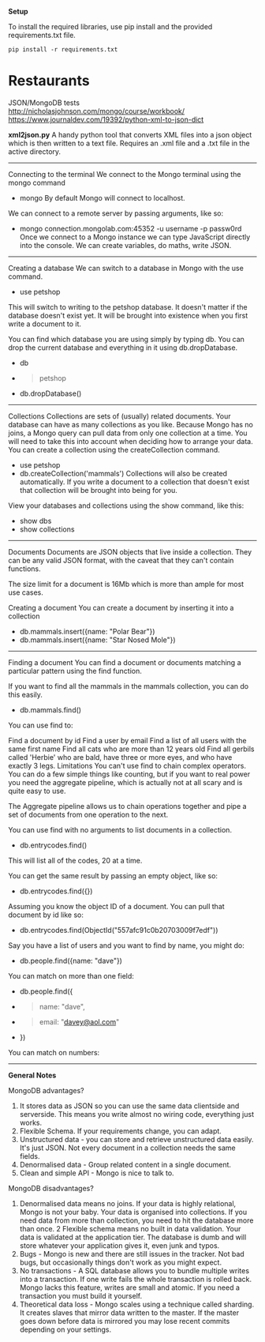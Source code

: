 **Setup**

To install the required libraries, use pip install and the provided requirements.txt file.

	pip install -r requirements.txt




# Restaurants
JSON/MongoDB tests
http://nicholasjohnson.com/mongo/course/workbook/
https://www.journaldev.com/19392/python-xml-to-json-dict

**xml2json.py**
A handy python tool that converts XML files into a json object which is then written to a text file. Requires an .xml file and a .txt file in the active directory.  





---
Connecting to the terminal
We connect to the Mongo terminal using the mongo command
- mongo
By default Mongo will connect to localhost.

We can connect to a remote server by passing arguments, like so:
- mongo connection.mongolab.com:45352 -u username -p passw0rd
Once we connect to a Mongo instance we can type JavaScript directly into the console. We can create variables, do maths, write JSON.

---
Creating a database
We can switch to a database in Mongo with the use command.
- use petshop

This will switch to writing to the petshop database. It doesn't matter if the database doesn't exist yet. It will be brought into existence when you first write a document to it.

You can find which database you are using simply by typing db. You can drop the current database and everything in it using db.dropDatabase.
- db
- > petshop
- db.dropDatabase()

---
Collections
Collections are sets of (usually) related documents. Your database can have as many collections as you like. Because Mongo has no joins, a Mongo query can pull data from only one collection at a time. You will need to take this into account when deciding how to arrange your data. You can create a collection using the createCollection command.
- use petshop
- db.createCollection('mammals')
Collections will also be created automatically. If you write a document to a collection that doesn't exist that collection will be brought into being for you.

View your databases and collections using the show command, like this:
- show dbs
- show collections

---

Documents
Documents are JSON objects that live inside a collection. They can be any valid JSON format, with the caveat that they can't contain functions.

The size limit for a document is 16Mb which is more than ample for most use cases.

Creating a document
You can create a document by inserting it into a collection
- db.mammals.insert({name: "Polar Bear"})
- db.mammals.insert({name: "Star Nosed Mole"})

---

Finding a document
You can find a document or documents matching a particular pattern using the find function.

If you want to find all the mammals in the mammals collection, you can do this easily.
- db.mammals.find()


You can use find to:

Find a document by id
Find a user by email
Find a list of all users with the same first name
Find all cats who are more than 12 years old
Find all gerbils called 'Herbie' who are bald, have three or more eyes, and who have exactly 3 legs.
Limitations
You can't use find to chain complex operators. You can do a few simple things like counting, but if you want to real power you need the aggregate pipeline, which is actually not at all scary and is quite easy to use.

The Aggregate pipeline allows us to chain operations together and pipe a set of documents from one operation to the next.

You can use find with no arguments to list documents in a collection.
- db.entrycodes.find()

This will list all of the codes, 20 at a time.

You can get the same result by passing an empty object, like so:
- db.entrycodes.find({})

Assuming you know the object ID of a document. You can pull that document by id like so:
- db.entrycodes.find(ObjectId("557afc91c0b20703009f7edf"))

Say you have a list of users and you want to find by name, you might do:
- db.people.find({name: "dave"})

You can match on more than one field:
- db.people.find({
- >  name: "dave",
- >  email: "davey@aol.com"
- })


You can match on numbers:


---

**General Notes**

MongoDB advantages?
1. It stores data as JSON so you can use the same data clientside and serverside. This means you write almost no wiring code, everything just works.
2. Flexible Schema. If your requirements change, you can adapt.
3. Unstructured data - you can store and retrieve unstructured data easily. It's just JSON. Not every document in a collection needs the same fields.
4. Denormalised data - Group related content in a single document.
5. Clean and simple API - Mongo is nice to talk to.

MongoDB disadvantages?
1. Denormalised data means no joins. If your data is highly relational, Mongo is not your baby. Your data is organised into collections. If you need data from more than collection, you need to hit the database more than once.
2 Flexible schema means no built in data validation. Your data is validated at the application tier. The database is dumb and will store whatever your application gives it, even junk and typos.
3. Bugs - Mongo is new and there are still issues in the tracker. Not bad bugs, but occasionally things don't work as you might expect.
4. No transactions - A SQL database allows you to bundle multiple writes into a transaction. If one write fails the whole transaction is rolled back. Mongo lacks this feature, writes are small and atomic. If you need a transaction you must build it yourself.
5. Theoretical data loss - Mongo scales using a technique called sharding. It creates slaves that mirror data written to the master. If the master goes down before data is mirrored you may lose recent commits depending on your settings.
